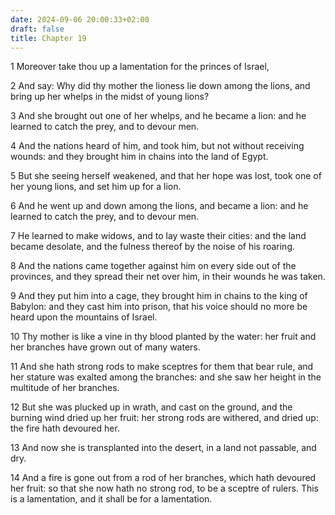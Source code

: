 ```yaml
---
date: 2024-09-06 20:00:33+02:00
draft: false
title: Chapter 19
---
```




1 Moreover take thou up a lamentation for the princes of Israel,

2 And say: Why did thy mother the lioness lie down among the lions, and bring up her whelps in the midst of young lions?

3 And she brought out one of her whelps, and he became a lion: and he learned to catch the prey, and to devour men.

4 And the nations heard of him, and took him, but not without receiving wounds: and they brought him in chains into the land of Egypt.

5 But she seeing herself weakened, and that her hope was lost, took one of her young lions, and set him up for a lion.

6 And he went up and down among the lions, and became a lion: and he learned to catch the prey, and to devour men.

7 He learned to make widows, and to lay waste their cities: and the land became desolate, and the fulness thereof by the noise of his roaring.

8 And the nations came together against him on every side out of the provinces, and they spread their net over him, in their wounds he was taken.

9 And they put him into a cage, they brought him in chains to the king of Babylon: and they cast him into prison, that his voice should no more be heard upon the mountains of Israel.

10 Thy mother is like a vine in thy blood planted by the water: her fruit and her branches have grown out of many waters.

11 And she hath strong rods to make sceptres for them that bear rule, and her stature was exalted among the branches: and she saw her height in the multitude of her branches.

12 But she was plucked up in wrath, and cast on the ground, and the burning wind dried up her fruit: her strong rods are withered, and dried up: the fire hath devoured her.

13 And now she is transplanted into the desert, in a land not passable, and dry.

14 And a fire is gone out from a rod of her branches, which hath devoured her fruit: so that she now hath no strong rod, to be a sceptre of rulers. This is a lamentation, and it shall be for a lamentation.

